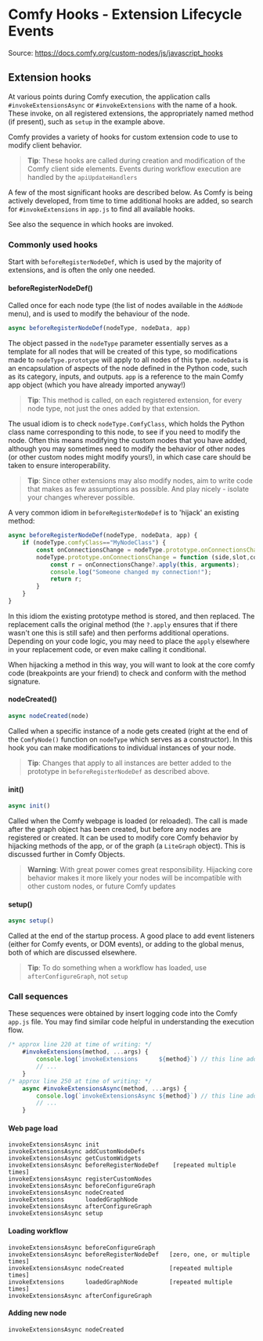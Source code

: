 # Comfy Hooks - Extension Lifecycle Events

Source: <https://docs.comfy.org/custom-nodes/js/javascript_hooks>

## Extension hooks

At various points during Comfy execution, the application calls `#invokeExtensionsAsync` or `#invokeExtensions` with the name of a hook. These invoke, on all registered extensions, the appropriately named method (if present), such as `setup` in the example above.

Comfy provides a variety of hooks for custom extension code to use to modify client behavior.

> **Tip**: These hooks are called during creation and modification of the Comfy client side elements. Events during workflow execution are handled by the `apiUpdateHandlers`

A few of the most significant hooks are described below. As Comfy is being actively developed, from time to time additional hooks are added, so search for `#invokeExtensions` in `app.js` to find all available hooks.

See also the sequence in which hooks are invoked.

### Commonly used hooks

Start with `beforeRegisterNodeDef`, which is used by the majority of extensions, and is often the only one needed.

#### beforeRegisterNodeDef()

Called once for each node type (the list of nodes available in the `AddNode` menu), and is used to modify the behaviour of the node.

```javascript
async beforeRegisterNodeDef(nodeType, nodeData, app) 
```

The object passed in the `nodeType` parameter essentially serves as a template for all nodes that will be created of this type, so modifications made to `nodeType.prototype` will apply to all nodes of this type. `nodeData` is an encapsulation of aspects of the node defined in the Python code, such as its category, inputs, and outputs. `app` is a reference to the main Comfy app object (which you have already imported anyway!)

> **Tip**: This method is called, on each registered extension, for every node type, not just the ones added by that extension.

The usual idiom is to check `nodeType.ComfyClass`, which holds the Python class name corresponding to this node, to see if you need to modify the node. Often this means modifying the custom nodes that you have added, although you may sometimes need to modify the behavior of other nodes (or other custom nodes might modify yours!), in which case care should be taken to ensure interoperability.

> **Tip**: Since other extensions may also modify nodes, aim to write code that makes as few assumptions as possible. And play nicely - isolate your changes wherever possible.

A very common idiom in `beforeRegisterNodeDef` is to 'hijack' an existing method:

```javascript
async beforeRegisterNodeDef(nodeType, nodeData, app) {
	if (nodeType.comfyClass=="MyNodeClass") { 
		const onConnectionsChange = nodeType.prototype.onConnectionsChange;
		nodeType.prototype.onConnectionsChange = function (side,slot,connect,link_info,output) {     
			const r = onConnectionsChange?.apply(this, arguments);   
			console.log("Someone changed my connection!");
			return r;
		}
	}
}
```

In this idiom the existing prototype method is stored, and then replaced. The replacement calls the original method (the `?.apply` ensures that if there wasn't one this is still safe) and then performs additional operations. Depending on your code logic, you may need to place the `apply` elsewhere in your replacement code, or even make calling it conditional.

When hijacking a method in this way, you will want to look at the core comfy code (breakpoints are your friend) to check and conform with the method signature.

#### nodeCreated()

```javascript
async nodeCreated(node)
```

Called when a specific instance of a node gets created (right at the end of the `ComfyNode()` function on `nodeType` which serves as a constructor). In this hook you can make modifications to individual instances of your node.

> **Tip**: Changes that apply to all instances are better added to the prototype in `beforeRegisterNodeDef` as described above.

#### init()

```javascript
async init()
```

Called when the Comfy webpage is loaded (or reloaded). The call is made after the graph object has been created, but before any nodes are registered or created. It can be used to modify core Comfy behavior by hijacking methods of the app, or of the graph (a `LiteGraph` object). This is discussed further in Comfy Objects.

> **Warning**: With great power comes great responsibility. Hijacking core behavior makes it more likely your nodes will be incompatible with other custom nodes, or future Comfy updates

#### setup()

```javascript
async setup()
```

Called at the end of the startup process. A good place to add event listeners (either for Comfy events, or DOM events), or adding to the global menus, both of which are discussed elsewhere.

> **Tip**: To do something when a workflow has loaded, use `afterConfigureGraph`, not `setup`

### Call sequences

These sequences were obtained by insert logging code into the Comfy `app.js` file. You may find similar code helpful in understanding the execution flow.

```javascript
/* approx line 220 at time of writing: */
	#invokeExtensions(method, ...args) {
		console.log(`invokeExtensions      ${method}`) // this line added
		// ...
	}
/* approx line 250 at time of writing: */
	async #invokeExtensionsAsync(method, ...args) {
		console.log(`invokeExtensionsAsync ${method}`) // this line added
		// ...
	}
```

#### Web page load

```
invokeExtensionsAsync init
invokeExtensionsAsync addCustomNodeDefs
invokeExtensionsAsync getCustomWidgets
invokeExtensionsAsync beforeRegisterNodeDef    [repeated multiple times]
invokeExtensionsAsync registerCustomNodes
invokeExtensionsAsync beforeConfigureGraph
invokeExtensionsAsync nodeCreated
invokeExtensions      loadedGraphNode
invokeExtensionsAsync afterConfigureGraph
invokeExtensionsAsync setup
```

#### Loading workflow

```
invokeExtensionsAsync beforeConfigureGraph
invokeExtensionsAsync beforeRegisterNodeDef   [zero, one, or multiple times]
invokeExtensionsAsync nodeCreated             [repeated multiple times]
invokeExtensions      loadedGraphNode         [repeated multiple times]
invokeExtensionsAsync afterConfigureGraph
```

#### Adding new node

```
invokeExtensionsAsync nodeCreated
```
